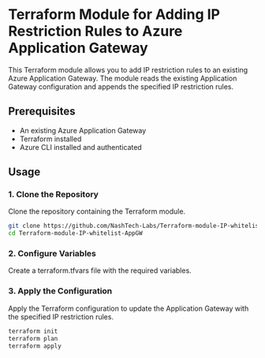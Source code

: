# Terraform Module for Adding IP Restriction Rules to Azure Application Gateway

This Terraform module allows you to add IP restriction rules to an existing Azure Application Gateway. The module reads the existing Application Gateway configuration and appends the specified IP restriction rules.

## Prerequisites

- An existing Azure Application Gateway
- Terraform installed
- Azure CLI installed and authenticated

## Usage

### 1. Clone the Repository

Clone the repository containing the Terraform module.

```bash
git clone https://github.com/NashTech-Labs/Terraform-module-IP-whitelist-AppGW.git
cd Terraform-module-IP-whitelist-AppGW
```

### 2. Configure Variables
Create a terraform.tfvars file with the required variables.

### 3. Apply the Configuration
Apply the Terraform configuration to update the Application Gateway with the specified IP restriction rules.

```bash
terraform init
terraform plan
terraform apply
```


